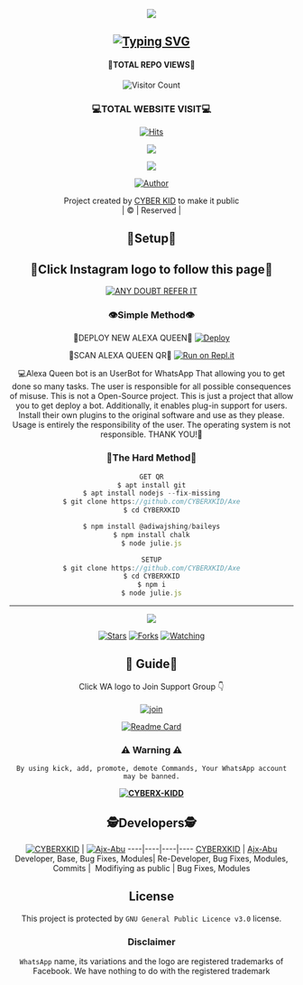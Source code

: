 <div align="center">
  <p align="center">
<img src=https://te.legra.ph/file/d67d3a921e34cdfe9d575.jpg >
</p>

## [![Typing SVG](https://readme-typing-svg.herokuapp.com?font=Rockstar-ExtraBold&color=F33A6A&lines=WELCOME+TO+CYBERXKID+WA+BOT+REPO;CREATED+BY+CYBER+KID;THIS+IS+A+USERBOT+PRIVATE+AND+PUBLIC+BOT;WITH+MORE+FEATHERS)](https://git.io/typing-svg)

 </a>
</p>

#### 💋TOTAL REPO VIEWS💋
![Visitor Count](https://profile-counter.glitch.me/terror-boy/count.svg)
  
### 💻TOTAL WEBSITE VISIT💻
  [![Hits](https://hits.seeyoufarm.com/api/count/incr/badge.svg?url=https%3A%2F%2Fwhitedevil-bot.yolasite.com&count_bg=%2379C83D&title_bg=%23030303&icon=webauthn.svg&icon_color=%23FFFAFA&title=WEBSITE+VISITORS&edge_flat=false)](https://whitedevil-bot.yolasite.com)


<div align="center">
  <p align="center">
<img src=https://te.legra.ph/file/4aa16871f1c6644196856.jpg>
</p>

<img src=https://te.legra.ph/file/8f3e97d9a195167ab2c30.jpg>
</p>


  <p align="center">
<a href="https:"><img title="Author" src="https://img.shields.io/badge/Author--Cyberthesh/CYBERXKID?color=blue&style=for-the-badge&logo=whatsapp"></a>
</p>
</div>
<p align="center">
Project created by <a href="https://github.com/CYBERXKID">CYBER KID</a> to make it public
    <br>
       | © |
        Reserved |
    <br> 
</p>

## 🤖Setup🤖
<div align="center"> 


## 👄Click Instagram logo to follow this page👄

 [![ANY DOUBT REFER IT](https://i.imgur.com/j1x0HpA.jpeg)](https://instagram.com/its_me_dron)

  ### 👁Simple Method👁
  💋DEPLOY NEW ALEXA QUEEN💋
[![Deploy](https://www.herokucdn.com/deploy/button.svg)](https://heroku.com/deploy?template=https://github.com/CYBERXKID/Axe.git)



  📱SCAN ALEXA QUEEN QR📱
[![Run on Repl.it](https://repl.it/badge/github/quiec/whatsAlfa)](https://replit.com/@ABUOP1/AMRU-SER-QR?v=1)
  


💻Alexa Queen bot is an UserBot for WhatsApp That allowing you to get done so many tasks.
The user is responsible for all possible consequences of misuse.
This is not a Open-Source project. This is just a project that allow you to get deploy a bot.
Additionally, it enables plug-in support for users.
Install their own plugins to the original software and use as they please.
Usage is entirely the responsibility of the user. The operating system is not responsible.
THANK YOU!🙏

### 🤒The Hard Method🤒
```js
GET QR
$ apt install git
$ apt install nodejs --fix-missing
$ git clone https://github.com/CYBERXKID/Axe
$ cd CYBERXKID

$ npm install @adiwajshing/baileys
$ npm install chalk
$ node julie.js
```
      
```js
SETUP
$ git clone https://github.com/CYBERXKID/Axe
$ cd CYBERXKID
$ npm i
$ node julie.js
```

----

  <p align="center">
  <a href="https://github.com/CYBERXKID/Axe">
    
<a href="https://github.com/CYBERXKIDmHere's an 🅰🅿🅿 to type 𝓬𝓸𝓸𝓵 f͜o͜n͜t͜s͜ - https://fonts.easylife.studio/followers">
<img src="https://img.shields.io/github/repo-size/cyberchekuthan/Kaztroserv1_v2?color=green&label=Repo%20total%20size&style=plastic">
<p align="center">
<a href="https://github.com/CYBERXKID/followers"
<img title="Followers" src="https://img.shields.io/github/followers/Aj-fx?color=blue&style=flat-square"></a>
<a href="https://github.com/CYBERXKID/Axe/stargazers/"><img title="Stars" src="https://img.shields.io/github/stars/CYBERXKID/Axe?mHere's an 🅰🅿🅿 to type 𝓬𝓸𝓸𝓵 f͜o͜n͜t͜s͜ - https://fonts.easylife.studio?color=blue&style=flat-square"></a>
<a href="https://github.com/CYBERXKID/Axe/network/members"><img title="Forks" src="https://img.shields.io/github/forks/CYBERXKID/Ace?color=blue&style=flat-square"></a>
<a href="https://github.com/CYBERXKID/Axe/watchers"><img title="Watching" src="https://img.shields.io/github/watchers/CYBERXKID/Axe?labeAMRUers&color=blue&style=flat-square"></a>
</p>

## 💋 Guide💋
Click WA logo to Join Support Group 👇
    <br>
<br>
  [![join](https://github.com/Alien-alfa/PublicBot/blob/main/wlogo.svg.png)](https://chat.whatsapp.com/Gv3CdQTRQ3Z0UcArqhD3IB )
  <div align="center">
       
  [![Readme Card](https://github-readme-stats.vercel.app/api/pin/?username=CYBERXKIDR&repo=CYBER-kidd&theme=nightowl)](https://github.com/CYBERXKID/Axe)
  </div>
    
### ⚠ Warning ⚠

```
By using kick, add, promote, demote Commands, Your WhatsApp account may be banned.

```
**[![CYBERX-KIDD](https://raw.githubusercontent.com/rodrigograca31/rodrigograca31/master/matrix.svg)](http://wa.me/27638196983?text=Can%20you%20help%20bro)**

## 🕵Developers🕵
  <div align="center">
    
  [![CYBERXKID](https://github.com/CYBERXKID.png?size=100)](https://github.com/CYBERXKID) | [![Ajx-Abu](https://github.com/Ajx-Abu.png?size=100)](https://github.com/Ajx-Abu) 
----|----|----|----
[CYBERXKID](https://github.com/CYBERXKID) | [Ajx-Abu](https://github.com/Ajx-Abu)
Developer, Base, Bug Fixes, Modules| Re-Developer, Bug Fixes, Modules, Commits |  Modifiying  as   public | Bug Fixes, Modules 
  </div>
    


## License
This project is protected by `GNU General Public Licence v3.0` license.

### Disclaimer
`WhatsApp` name, its variations and the logo are registered trademarks of Facebook. We have nothing to do with the registered trademark
